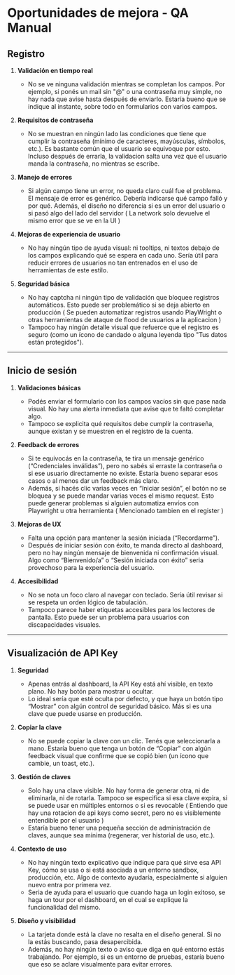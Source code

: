 # Oportunidades de mejora - QA Manual

## Registro

1. **Validación en tiempo real**
   - No se ve ninguna validación mientras se completan los campos. Por ejemplo, si ponés un mail sin "@" o una contraseña muy simple, no hay nada que avise hasta después de enviarlo. Estaría bueno que se indique al instante, sobre todo en formularios con varios campos.

2. **Requisitos de contraseña**
   - No se muestran en ningún lado las condiciones que tiene que cumplir la contraseña (mínimo de caracteres, mayúsculas, símbolos, etc.). Es bastante común que el usuario se equivoque por esto. Incluso después de errarla, la validacion salta una vez que el usuario manda la contraseña, no mientras se escribe.

3. **Manejo de errores**
   - Si algún campo tiene un error, no queda claro cuál fue el problema. El mensaje de error es genérico. Debería indicarse qué campo falló y por qué. Además, el diseño no diferencia si es un error del usuario o si pasó algo del lado del servidor ( La network solo devuelve el mismo error que se ve en la UI )

4. **Mejoras de experiencia de usuario**
   - No hay ningún tipo de ayuda visual: ni tooltips, ni textos debajo de los campos explicando qué se espera en cada uno. Sería útil para reducir errores de usuarios no tan entrenados en el uso de herramientas de este estilo.

5. **Seguridad básica**
   - No hay captcha ni ningún tipo de validación que bloquee registros automáticos. Esto puede ser problemático si se deja abierto en producción ( Se pueden automatizar registros usando PlayWright o otras herramientas de ataque de flood de usuarios a la aplicacion )
   - Tampoco hay ningún detalle visual que refuerce que el registro es seguro (como un ícono de candado o alguna leyenda tipo "Tus datos están protegidos").

---

## Inicio de sesión

1. **Validaciones básicas**
   - Podés enviar el formulario con los campos vacíos sin que pase nada visual. No hay una alerta inmediata que avise que te faltó completar algo.
   - Tampoco se explicita qué requisitos debe cumplir la contraseña, aunque existan y se muestren en el registro de la cuenta.

2. **Feedback de errores**
   - Si te equivocás en la contraseña, te tira un mensaje genérico (“Credenciales inválidas”), pero no sabés si erraste la contraseña o si ese usuario directamente no existe. Estaría bueno separar esos casos o al menos dar un feedback más claro.
   - Además, si hacés clic varias veces en “Iniciar sesión”, el botón no se bloquea y se puede mandar varias veces el mismo request. Esto puede generar problemas si alguien automatiza envíos con Playwright u otra herramienta ( Mencionado tambien en el register )

3. **Mejoras de UX**
   - Falta una opción para mantener la sesión iniciada (“Recordarme”).
   - Después de iniciar sesión con éxito, te manda directo al dashboard, pero no hay ningún mensaje de bienvenida ni confirmación visual. Algo como “Bienvenido/a” o “Sesión iniciada con éxito” seria provechoso para la experiencia del usuario.

4. **Accesibilidad**
   - No se nota un foco claro al navegar con teclado. Sería útil revisar si se respeta un orden lógico de tabulación.
   - Tampoco parece haber etiquetas accesibles para los lectores de pantalla. Esto puede ser un problema para usuarios con discapacidades visuales.

---

## Visualización de API Key

1. **Seguridad**
   - Apenas entrás al dashboard, la API Key está ahí visible, en texto plano. No hay botón para mostrar u ocultar.
   - Lo ideal sería que esté oculta por defecto, y que haya un botón tipo “Mostrar” con algún control de seguridad básico. Más si es una clave que puede usarse en producción.

2. **Copiar la clave**
   - No se puede copiar la clave con un clic. Tenés que seleccionarla a mano. Estaría bueno que tenga un botón de “Copiar” con algún feedback visual que confirme que se copió bien (un ícono que cambie, un toast, etc.).

3. **Gestión de claves**
   - Solo hay una clave visible. No hay forma de generar otra, ni de eliminarla, ni de rotarla. Tampoco se especifica si esa clave expira, si se puede usar en múltiples entornos o si es revocable ( Entiendo que hay una rotacion de api keys como secret, pero no es visiblemente entendible por el usuario )
   - Estaría bueno tener una pequeña sección de administración de claves, aunque sea mínima (regenerar, ver historial de uso, etc.).

4. **Contexto de uso**
   - No hay ningún texto explicativo que indique para qué sirve esa API Key, cómo se usa o si está asociada a un entorno sandbox, producción, etc. Algo de contexto ayudaría, especialmente si alguien nuevo entra por primera vez.
   - Seria de ayuda para el usuario que cuando haga un login exitoso, se haga un tour por el dashboard, en el cual se explique la funcionalidad del mismo.

5. **Diseño y visibilidad**
   - La tarjeta donde está la clave no resalta en el diseño general. Si no la estás buscando, pasa desapercibida.
   - Además, no hay ningún texto o aviso que diga en qué entorno estás trabajando. Por ejemplo, si es un entorno de pruebas, estaría bueno que eso se aclare visualmente para evitar errores.

